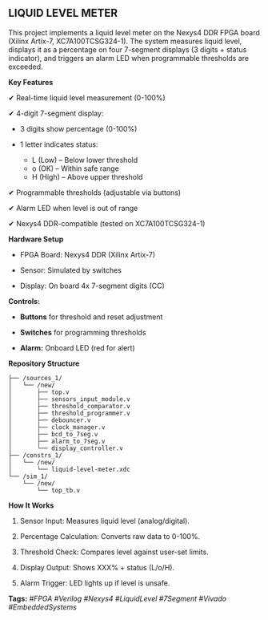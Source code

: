 ## LIQUID LEVEL METER
This project implements a liquid level meter on the Nexys4 DDR FPGA board (Xilinx Artix-7, XC7A100TCSG324-1).
The system measures liquid level, displays it as a percentage on four 7-segment displays (3 digits + status indicator), 
and triggers an alarm LED when programmable thresholds are exceeded.

**Key Features**
  
  ✔ Real-time liquid level measurement (0-100%)
  
  ✔ 4-digit 7-segment display:

  - 3 digits show percentage (0-100%)

  - 1 letter indicates status:
     - L (Low) – Below lower threshold
     - o (OK) – Within safe range
     - H (High) – Above upper threshold
  
  ✔ Programmable thresholds (adjustable via buttons)
  
  ✔ Alarm LED when level is out of range
  
  ✔ Nexys4 DDR-compatible (tested on XC7A100TCSG324-1)

**Hardware Setup**

  - FPGA Board: Nexys4 DDR (Xilinx Artix-7)

  - Sensor: Simulated by switches

  - Display: On board 4x 7-segment digits (CC)

**Controls:**

  - **Buttons** for threshold and reset adjustment

  - **Switches** for programming thresholds

  - **Alarm:** Onboard LED (red for alert)

**Repository Structure**
```
├── /sources_1/
│   └── /new/
│       ├── top.v
│       ├── sensors_input_module.v
│       ├── threshold_comparator.v
│       ├── threshold_programmer.v
│       ├── debouncer.v
│       ├── clock_manager.v
│       ├── bcd_to_7seg.v
│       ├── alarm_to_7seg.v
│       └── display_controller.v
├── /constrs_1/
│   └── /new/
│       └── liquid-level-meter.xdc
└── /sim_1/
    └── /new/
        └── top_tb.v
```

**How It Works**
  1. Sensor Input: Measures liquid level (analog/digital).

  2. Percentage Calculation: Converts raw data to 0-100%.

  3. Threshold Check: Compares level against user-set limits.

  4. Display Output: Shows XXX% + status (L/o/H).

  5. Alarm Trigger: LED lights up if level is unsafe.

**Tags:** _#FPGA #Verilog #Nexys4 #LiquidLevel #7Segment #Vivado #EmbeddedSystems_
